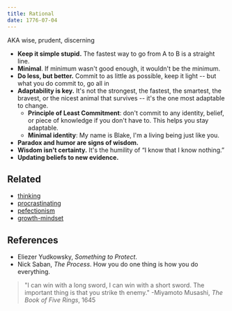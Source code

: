 ```yaml
---
title: Rational
date: 1776-07-04
---
```

AKA wise, prudent, discerning

- **Keep it simple stupid.** The fastest way to go from A to B is a straight line.
- **Minimal**. If minimum wasn't good enough, it wouldn't be the minimum.
- **Do less, but better.** Commit to as little as possible, keep it light -- but what you do commit to, go all in
- **Adaptability is key.** It's not the strongest, the fastest, the smartest, the bravest, or the nicest animal that survives -- it's the one most adaptable to change.
	- **Principle of Least Commitment**: don't commit to any identity, belief, or piece of knowledge if you don't have to. This helps you stay adaptable.
	- **Minimal identity**: My name is Blake, I'm a living being just like you.
- **Paradox and humor are signs of wisdom.**
- **Wisdom isn't certainty.** It's the humility of “I know that I know nothing.”
- **Updating beliefs to new evidence.**

## Related
- [thinking](/thinking)
- [procrastinating](/procrastinating)
- [pefectionism](/perfectionism)
- [growth-mindset](/growth-mindset)

## References
- Eliezer Yudkowsky, *Something to Protect*. 
- Nick Saban, *The Process*. How you do one thing is how you do everything.

> "I can win with a long sword, I can win with a short sword. The important thing is that you strike th enemy." -Miyamoto Musashi, *The Book of Five Rings*, 1645